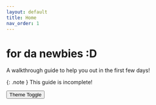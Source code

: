 ```yaml
---
layout: default
title: Home
nav_order: 1
---
```


# for da newbies :D
A walkthrough guide to help you out in the first few days!

{: .note }
This guide is incomplete!

<button class="btn js-toggle-dark-mode">Theme Toggle</button>
  <script>
    const toggleDarkMode = document.querySelector('.js-toggle-dark-mode');
    jtd.addEvent(toggleDarkMode, 'click', function()
    {
      if (jtd.getTheme() === 'custom') 
      {
        jtd.setTheme('light');
        toggleDarkMode.textContent = 'Toggle to Dark';
      }
      else 
      {
        jtd.setTheme('custom');
        toggleDarkMode.textContent = 'Toggle to light';
      }
    });
  </script>